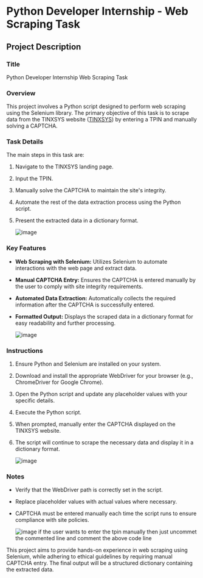 # Python Developer Internship - Web Scraping Task

## Project Description

### Title
Python Developer Internship Web Scraping Task

### Overview
This project involves a Python script designed to perform web scraping using the Selenium library. The primary objective of this task is to scrape data from the TINXSYS website ([TINXSYS](https://tinxsys.com/TinxsysInternetWeb/searchByTin_Inter.jsp)) by entering a TPIN and manually solving a CAPTCHA.

### Task Details
The main steps in this task are:
1. Navigate to the TINXSYS landing page.
2. Input the TPIN.
3. Manually solve the CAPTCHA to maintain the site's integrity.
4. Automate the rest of the data extraction process using the Python script.
5. Present the extracted data in a dictionary format.

   ![image](https://github.com/Piyushjain9119/intern-task/assets/128716173/875edba0-4235-4dcd-ba57-99ae70145a3b)


### Key Features
- **Web Scraping with Selenium:** Utilizes Selenium to automate interactions with the web page and extract data.
- **Manual CAPTCHA Entry:** Ensures the CAPTCHA is entered manually by the user to comply with site integrity requirements.
- **Automated Data Extraction:** Automatically collects the required information after the CAPTCHA is successfully entered.
- **Formatted Output:** Displays the scraped data in a dictionary format for easy readability and further processing.

  
  ![image](https://github.com/Piyushjain9119/intern-task/assets/128716173/9b780453-9bcc-4b20-a448-93923c688d16)


### Instructions
1. Ensure Python and Selenium are installed on your system.
2. Download and install the appropriate WebDriver for your browser (e.g., ChromeDriver for Google Chrome).
3. Open the Python script and update any placeholder values with your specific details.
4. Execute the Python script.
5. When prompted, manually enter the CAPTCHA displayed on the TINXSYS website.
6. The script will continue to scrape the necessary data and display it in a dictionary format.

   ![image](https://github.com/Piyushjain9119/intern-task/assets/128716173/31d995d6-6885-48a9-8ad9-95d16306efcc)


### Notes
- Verify that the WebDriver path is correctly set in the script.
- Replace placeholder values with actual values where necessary.
- CAPTCHA must be entered manually each time the script runs to ensure compliance with site policies.

  ![image](https://github.com/Piyushjain9119/intern-task/assets/128716173/453ceb14-8d88-4bb2-99e0-a574e653b132)
  if the user wants to enter the tpin manually then just uncommet the commented line and comment the above code line


This project aims to provide hands-on experience in web scraping using Selenium, while adhering to ethical guidelines by requiring manual CAPTCHA entry. The final output will be a structured dictionary containing the extracted data.
